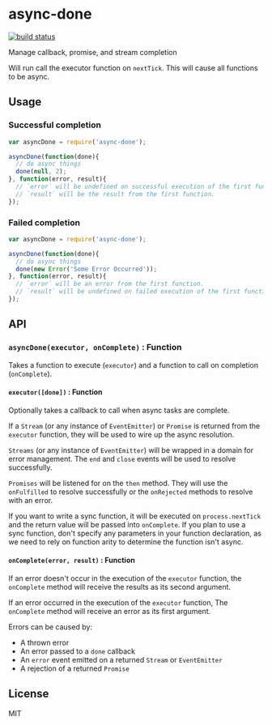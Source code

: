 async-done
==========

[![build status](https://secure.travis-ci.org/phated/async-done.png)](http://travis-ci.org/phated/async-done)

Manage callback, promise, and stream completion

Will run call the executor function on `nextTick`. This will cause all functions to be async.

## Usage

### Successful completion

```js
var asyncDone = require('async-done');

asyncDone(function(done){
  // do async things
  done(null, 2);
}, function(error, result){
  // `error` will be undefined on successful execution of the first function.
  // `result` will be the result from the first function.
});
```

### Failed completion

```js
var asyncDone = require('async-done');

asyncDone(function(done){
  // do async things
  done(new Error('Some Error Occurred'));
}, function(error, result){
  // `error` will be an error from the first function.
  // `result` will be undefined on failed execution of the first function.
});
```

## API

### `asyncDone(executor, onComplete)` : Function

Takes a function to execute (`executor`) and a function to call on completion (`onComplete`).

#### `executor([done])` : Function

Optionally takes a callback to call when async tasks are complete.

If a `Stream` (or any instance of `EventEmitter`) or `Promise` is returned from the `executor` function, they will be used to wire up the async resolution.

`Streams` (or any instance of `EventEmitter`) will be wrapped in a domain for error management. The `end` and `close` events will be used to resolve successfully.

`Promises` will be listened for on the `then` method. They will use the `onFulfilled` to resolve successfully or the `onRejected` methods to resolve with an error.

If you want to write a sync function, it will be executed on `process.nextTick` and the return value will be passed into `onComplete`. If you plan to use a sync function, don't specify any parameters in your function declaration, as we need to rely on function arity to determine the function isn't async.

#### `onComplete(error, result)` : Function

If an error doesn't occur in the execution of the `executor` function, the `onComplete` method will receive the results as its second argument.

If an error occurred in the execution of the `executor` function, The `onComplete` method will receive an error as its first argument.

Errors can be caused by:

* A thrown error
* An error passed to a `done` callback
* An `error` event emitted on a returned `Stream` or `EventEmitter`
* A rejection of a returned `Promise`


## License

MIT
